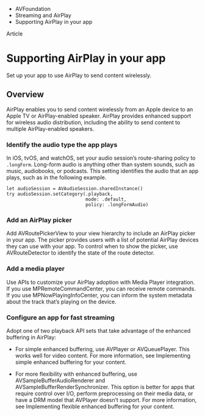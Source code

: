 

- AVFoundation
- Streaming and AirPlay
-  Supporting AirPlay in your app 

Article

# Supporting AirPlay in your app

Set up your app to use AirPlay to send content wirelessly.

## Overview

AirPlay enables you to send content wirelessly from an Apple device to an Apple TV or AirPlay-enabled speaker. AirPlay provides enhanced support for wireless audio distribution, including the ability to send content to multiple AirPlay-enabled speakers.

### Identify the audio type the app plays

In iOS, tvOS, and watchOS, set your audio session’s route-sharing policy to `.longForm`. Long-form audio is anything other than system sounds, such as music, audiobooks, or podcasts. This setting identifies the audio that an app plays, such as in the following example.

```
let audioSession = AVAudioSession.sharedInstance()
try audioSession.setCategory(.playback, 
                             mode: .default, 
                             policy: .longFormAudio)
```

### Add an AirPlay picker

Add AVRoutePickerView to your view hierarchy to include an AirPlay picker in your app. The picker provides users with a list of potential AirPlay devices they can use with your app. To control when to show the picker, use AVRouteDetector to identify the state of the route detector.

### Add a media player

Use APIs to customize your AirPlay adoption with Media Player integration. If you use MPRemoteCommandCenter, you can receive remote commands. If you use MPNowPlayingInfoCenter, you can inform the system metadata about the track that’s playing on the device.

### Configure an app for fast streaming

Adopt one of two playback API sets that take advantage of the enhanced buffering in AirPlay:

- For simple enhanced buffering, use AVPlayer or AVQueuePlayer. This works well for video content. For more information, see Implementing simple enhanced buffering for your content.

- For more flexibility with enhanced buffering, use AVSampleBufferAudioRenderer and AVSampleBufferRenderSynchronizer. This option is better for apps that require control over I/O, perform preprocessing on their media data, or have a DRM model that AVPlayer doesn’t support. For more information, see Implementing flexible enhanced buffering for your content.

